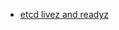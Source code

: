 - [etcd livez and readyz](https://docs.google.com/document/d/1nM1MqZQM114NrNPi8YYIM3GhtXN8zyJ3LpM5gX74jl8/edit#heading=h.kcassau96ue3)